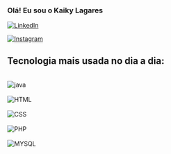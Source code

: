 ### Olá! Eu sou o Kaiky Lagares 

[![LinkedIn](https://img.shields.io/badge/LinkedIn-0077B5?style=for-the-badge&logo=linkedin&logoColor=white)](https://www.linkedin.com/public-profile/settings?lipi=urn%3Ali%3Apage%3Ad_flagship3_profile_self_edit_contact-info%3BNOoYovXNRF6BlZZpYd0hzQ%3D%3D)


[![Instagram](https://img.shields.io/badge/Instagram-E4405F?style=for-the-badge&logo=instagram&logoColor=white)](https://www.instagram.com/kaikylagares/)


## Tecnologia mais usada no dia a dia:

<div style="display: inline_block"><br/>
  <img align="center" alt= "java"  src="https://img.shields.io/badge/Java-ED8B00?style=for-the-badge&logo=java&logoColor=white" />
  </div>
  
  <div style="display: inline_block"><br/>
  <img align="center" alt= "HTML" src="https://img.shields.io/badge/HTML-239120?style=for-the-badge&logo=html5&logoColor=white" />
  </div>
  
  <div style="display: inline_block"><br/>
  <img align="center" alt= "CSS" src="https://img.shields.io/badge/CSS3-1572B6?style=for-the-badge&logo=css3&logoColor=white" />
  </div>
 
 <div style="display: inline_block"><br/>
  <img align="center" alt= "PHP" src="https://img.shields.io/badge/PHP-777BB4?style=for-the-badge&logo=php&logoColor=white" />
  </div>
  
  
   <div style="display: inline_block"><br/>
  <img align="center" alt= "MYSQL" src="https://img.shields.io/badge/MySQL-00000F?style=for-the-badge&logo=mysql&logoColor=white" />
  </div>
  
  
  
  
  
